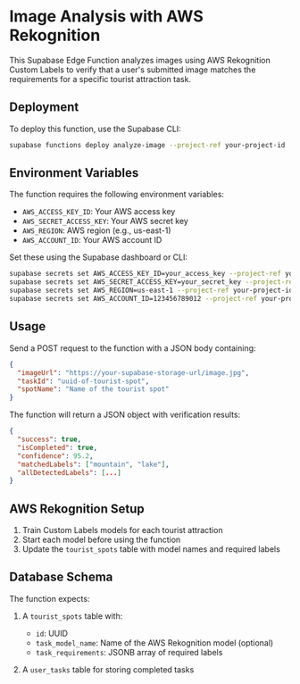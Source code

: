 # Image Analysis with AWS Rekognition

This Supabase Edge Function analyzes images using AWS Rekognition Custom Labels to verify that a user's submitted image matches the requirements for a specific tourist attraction task.

## Deployment

To deploy this function, use the Supabase CLI:

```bash
supabase functions deploy analyze-image --project-ref your-project-id
```

## Environment Variables

The function requires the following environment variables:

- `AWS_ACCESS_KEY_ID`: Your AWS access key
- `AWS_SECRET_ACCESS_KEY`: Your AWS secret key
- `AWS_REGION`: AWS region (e.g., us-east-1)
- `AWS_ACCOUNT_ID`: Your AWS account ID

Set these using the Supabase dashboard or CLI:

```bash
supabase secrets set AWS_ACCESS_KEY_ID=your_access_key --project-ref your-project-id
supabase secrets set AWS_SECRET_ACCESS_KEY=your_secret_key --project-ref your-project-id
supabase secrets set AWS_REGION=us-east-1 --project-ref your-project-id
supabase secrets set AWS_ACCOUNT_ID=123456789012 --project-ref your-project-id
```

## Usage

Send a POST request to the function with a JSON body containing:

```json
{
  "imageUrl": "https://your-supabase-storage-url/image.jpg",
  "taskId": "uuid-of-tourist-spot",
  "spotName": "Name of the tourist spot"
}
```

The function will return a JSON object with verification results:

```json
{
  "success": true,
  "isCompleted": true,
  "confidence": 95.2,
  "matchedLabels": ["mountain", "lake"],
  "allDetectedLabels": [...]
}
```

## AWS Rekognition Setup

1. Train Custom Labels models for each tourist attraction
2. Start each model before using the function
3. Update the `tourist_spots` table with model names and required labels

## Database Schema

The function expects:

1. A `tourist_spots` table with:
   - `id`: UUID
   - `task_model_name`: Name of the AWS Rekognition model (optional)
   - `task_requirements`: JSONB array of required labels

2. A `user_tasks` table for storing completed tasks 